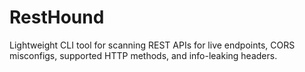 # RestHound

Lightweight CLI tool for scanning REST APIs for live endpoints, CORS misconfigs, supported HTTP methods, and info-leaking headers.